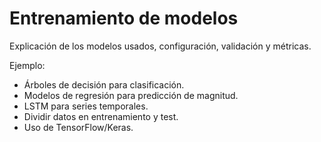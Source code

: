# Entrenamiento de modelos

Explicación de los modelos usados, configuración, validación y métricas.

Ejemplo:
- Árboles de decisión para clasificación.
- Modelos de regresión para predicción de magnitud.
- LSTM para series temporales.
- Dividir datos en entrenamiento y test.
- Uso de TensorFlow/Keras.
